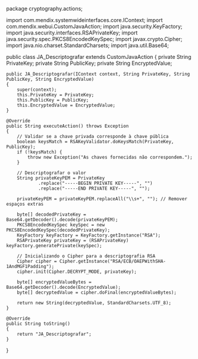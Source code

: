 package cryptography.actions;

import com.mendix.systemwideinterfaces.core.IContext;
import com.mendix.webui.CustomJavaAction;
import java.security.KeyFactory;
import java.security.interfaces.RSAPrivateKey;
import java.security.spec.PKCS8EncodedKeySpec;
import javax.crypto.Cipher;
import java.nio.charset.StandardCharsets;
import java.util.Base64;

public class JA_Descriptografar extends CustomJavaAction<String>
{
    private String PrivateKey;
    private String PublicKey;
    private String EncryptedValue;

    public JA_Descriptografar(IContext context, String PrivateKey, String PublicKey, String EncryptedValue)
    {
        super(context);
        this.PrivateKey = PrivateKey;
        this.PublicKey = PublicKey;
        this.EncryptedValue = EncryptedValue;
    }

    @Override
    public String executeAction() throws Exception
    {
        // Validar se a chave privada corresponde à chave pública
        boolean keysMatch = RSAKeyValidator.doKeysMatch(PrivateKey, PublicKey);
        if (!keysMatch) {
            throw new Exception("As chaves fornecidas não correspondem.");
        }

        // Descriptografar o valor
        String privateKeyPEM = PrivateKey
                .replace("-----BEGIN PRIVATE KEY-----", "")
                .replace("-----END PRIVATE KEY-----", "");
        
        privateKeyPEM = privateKeyPEM.replaceAll("\\s+", ""); // Remover espaços extras
        
        byte[] decodedPrivateKey = Base64.getDecoder().decode(privateKeyPEM);
        PKCS8EncodedKeySpec keySpec = new PKCS8EncodedKeySpec(decodedPrivateKey);
        KeyFactory keyFactory = KeyFactory.getInstance("RSA");
        RSAPrivateKey privateKey = (RSAPrivateKey) keyFactory.generatePrivate(keySpec);

        // Inicializando o Cipher para a descriptografia RSA
        Cipher cipher = Cipher.getInstance("RSA/ECB/OAEPWithSHA-1AndMGF1Padding");
        cipher.init(Cipher.DECRYPT_MODE, privateKey);

        byte[] encryptedValueBytes = Base64.getDecoder().decode(EncryptedValue);
        byte[] decryptedValue = cipher.doFinal(encryptedValueBytes);

        return new String(decryptedValue, StandardCharsets.UTF_8);
    }

    @Override
    public String toString()
    {
        return "JA_Descriptografar";
    }
}
